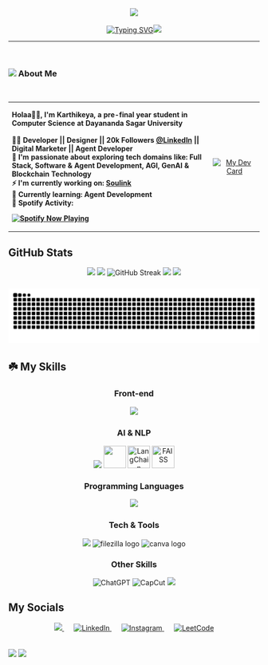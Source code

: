 <!--Created and organized by Bala Karthikeya-->
<!--Reach me out on LinkedIn (alurubalakarthikeya) to get your free README for github!!-->
<div align="center">
  <img src="https://64.media.tumblr.com/0c9ea04b5af5e977328e63b59f26c910/c5955a927d5a21e3-c9/s1920x498/e5223e94c0c01718bee75be4bb419b7a6929315f.gif">
</div>
<p align="center">
  <a href="https://git.io/typing-svg">
        <img src="https://readme-typing-svg.demolab.com?font=cutive&size=25&duration=2000&pause=1000&color=044289&center=true&vCenter=true&height=25&lines=Hola%2C+I'm+Bala+Karthikeya+!!;A+Front-end+Web+Developer%2C;Passionate+UI%2FUX+Designer%2C;Active+Digital+Marketer+." alt="Typing SVG" /></a><img src="https://user-images.githubusercontent.com/74038190/226127913-88de86d3-8437-45b9-a3b6-e746b47f655a.gif" height="35px"></p>

<hr height="1px"/>

<br>
        <h3 align="left">
          <img src="https://user-images.githubusercontent.com/74038190/235223604-c9f38e6d-e9df-4608-abeb-ae7fbdf46bfd.gif" height="20px"> About Me
        </h3><br>
<div>
  <table>
    <tr>
      <td width="80%">
        <p align="left"><b>Holaa👋🏼, I'm Karthikeya, a pre-final year student in Computer Science at Dayananda Sagar University <br><br>
          🐦‍🔥 Developer || Designer || 20k Followers <a href="https://www.linkedin.com/in/alurubalakarthikeya/">@LinkedIn</a> || Digital Marketer || Agent Developer<br>
          🌲 I'm passionate about exploring tech domains like: Full Stack, Software & Agent Development, AGI, GenAI & Blockchain Technology <br>
          ⚡ I'm currently working on:  <a href="https://github.com/ayushsingh08-ds/Soul-Link-">Soulink</a><br>
          🌱 Currently learning: Agent Development<br>
          🎸 <b>Spotify Activity:</b>
          <div>
            <a href="https://open.spotify.com/user/31r5oics23pzh57srkjubjrwy34i">
              <img src="https://spotify-github-profile.kittinanx.com/api/view.svg?uid=31r5oics23pzh57srkjubjrwy34i&cover_image=true&theme=novatorem&show_offline=true&background_color=121212&interchange=true&bar_color=04db49" alt="Spotify Now Playing" />
            </a>
          </div>
        </p>
      </td>
      <td width="30%" align="center">
        <a href="https://app.daily.dev/alurubalakarthikeya">
          <img src="https://api.daily.dev/devcards/v2/6AIMNdVWVfDCQkpWgyGUO.png?r=h3h" width="300" alt="My Dev Card"/>
        </a>
      </td>
    </tr>
  </table>
</div>


## GitHub Stats

<div align="center">
<img height="180em" src="https://github-readme-stats.vercel.app/api?username=alurubalakarthikeya&show_icons=true&theme=shadow_green&include_all_commits=true&count_private=true&hide_border=true&bg_color=0d1117"/>
<img height="180em" src="https://github-readme-stats.vercel.app/api/top-langs/?username=alurubalakarthikeya&layout=compact&theme=shadow_green&hide_border=true&bg_color=0d1117"/>
<img src="https://github-readme-streak-stats-drab-phi.vercel.app?user=alurubalakarthikeya&theme=shadow_green&hide_border=true&background=0d1117" alt="GitHub Streak"/>
<img src="https://github-contributor-stats.vercel.app/api?username=alurubalakarthikeya&limit=3&hide_border=true&theme=shadow_green&no-frame=true&background=0d1117&no-bg=true&margin-w=4&row=1&combine_all_yearly_contributions=true" height="170px" />
  
<img src="https://github-profile-trophy.vercel.app/?username=alurubalakarthikeya&theme=shadow_green&no-frame=true&no-bg=true&margin-w=4&row=1"/>
<h3>
<img src="https://raw.githubusercontent.com/alurubalakarthikeya/alurubalakarthikeya/output/snake.svg" alt="Snake animation" />



</div>


## ☘️ My Skills  

<div align="center">

### Front-end  
<img src="https://skillicons.dev/icons?i=html,css,bootstrap,js,react&theme=dark" />

### AI & NLP  
<img src="https://skillicons.dev/icons?i=python,fastapi&theme=dark" />  
<img src="https://huggingface.co/front/assets/huggingface_logo-noborder.svg" width="45" height="45"/>  
<img src="https://raw.githubusercontent.com/langchain-ai/langchain/master/docs/static/img/favicon.ico" width="45" height="45" title="LangChain"/>
<img src="https://avatars.githubusercontent.com/u/67109815?s=200&v=4" width="45" height="45" title="FAISS"/>  

### Programming Languages  
<img src="https://skillicons.dev/icons?i=java,c,cpp&theme=dark" />  

### Tech & Tools  
<img src="https://skillicons.dev/icons?i=git,github,postman,vscode,figma,eclipse&theme=dark" /> 
<img src="https://cdn.jsdelivr.net/gh/devicons/devicon/icons/filezilla/filezilla-plain.svg" height="45" alt="filezilla logo"  />
<img src="https://cdn.jsdelivr.net/gh/devicons/devicon/icons/canva/canva-original.svg" height="45" alt="canva logo"  />

### Other Skills  

<img src="https://imgs.search.brave.com/OC4-UKgf1zeU4NZ8XcZs8i0AEfcUMfY8dTp4jnF5dMk/rs:fit:860:0:0:0/g:ce/aHR0cHM6Ly9jaGF0/Z3B0YWlodWIuY29t/L3dwLWNvbnRlbnQv/dXBsb2Fkcy8yMDIz/LzA2L0NoYXRHcHQt/TG9nby13aXRoLUJs/YWNrLUJhY2tncm91/bmQucG5n" width="50" height="50" alt="ChatGPT" title="ChatGPT"/>

<img src="https://imgs.search.brave.com/y7Gu8NnYf45AGWz1pAQ7HktxkW4S4vXoXTkFCuEo6b4/rs:fit:860:0:0:0/g:ce/aHR0cHM6Ly93d3cu/cG5nbWFydC5jb20v/ZmlsZXMvMjMvQ2Fw/Y3V0LUxvZ28tUE5H/LVBpY3R1cmUucG5n" width="50" height="50" alt="CapCut" title="CapCut"/>

<img src="https://skillicons.dev/icons?i=linkedin&theme=dark" />

</div>

## My Socials

<div align="center">
  <a href="https://www.linkedin.com/in/alurubalakarthikeya/" target="_blank">
    <img src="https://skillicons.dev/icons?i=linkedin&theme=dark" />
  </a>
  &nbsp;&nbsp;&nbsp;&nbsp;
  <a href="mailto:alurubalakarthikeya@gmail.com" target="_blank">
    <img src="https://imgs.search.brave.com/pJvB4B-4SbgkgJOERRIF2cVSJJHG7zkEVHHB9Y30JQY/rs:fit:860:0:0:0/g:ce/aHR0cHM6Ly8xMDAw/bG9nb3MubmV0L3dw/LWNvbnRlbnQvdXBs/b2Fkcy8yMDIxLzA1/L0dtYWlsLWxvZ28t/NTAweDI4MS5wbmc" alt="LinkedIn" height="92" width="92" />
  </a>
  &nbsp;&nbsp;&nbsp;&nbsp;
  <a href="https://instagram.com/karthikeya_aluru" target="_blank">
    <img src="https://imgs.search.brave.com/VIuoLU8xLM-3r1H1mnyDP6mzc5DA1LNQe3ZtYev0Gf8/rs:fit:860:0:0:0/g:ce/aHR0cHM6Ly9jZG4u/ZnJlZWJpZXN1cHBs/eS5jb20vaW1hZ2Vz/L2xhcmdlLzJ4L2lu/c3RhZ3JhbS1sb2dv/LWdyYWRpZW50LXRy/YW5zcGFyZW50LnBu/Zw" alt="Instagram" height="80" width="80" />
  </a>
  &nbsp;&nbsp;&nbsp;&nbsp;
  <a href="https://leetcode.com/u/alurukarthikeya/" target="_blank">
    <img src="https://imgs.search.brave.com/nNPANxJpB55FisoU8jB_P4X2F0EXuq4y6rWVH3jBD9M/rs:fit:860:0:0:0/g:ce/aHR0cHM6Ly9jZG4u/aWNvbnNjb3V0LmNv/bS9pY29uL2ZyZWUv/cG5nLTI1Ni9mcmVl/LWxlZXRjb2RlLWxv/Z28taWNvbi1zdmct/cG5nLWRvd25sb2Fk/LTI5NDQ5NjAucG5n/P2Y9d2VicCZ3PTI1/Ng" alt="LeetCode" height="65" width="65" />
  </a>
</div>
<br><br>

<div>
<img src="https://komarev.com/ghpvc/?username=alurubalakarthikeya&style=for-the-badge&color=brightgreen" > 
<img src="https://user-images.githubusercontent.com/74038190/235224431-e8c8c12e-6826-47f1-89fb-2ddad83b3abf.gif" height=28">
</div>

